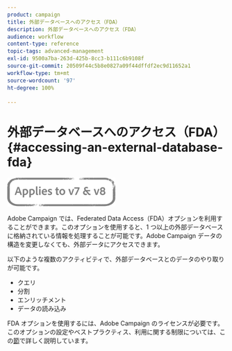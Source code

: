 ```yaml
---
product: campaign
title: 外部データベースへのアクセス（FDA）
description: 外部データベースへのアクセス（FDA）
audience: workflow
content-type: reference
topic-tags: advanced-management
exl-id: 9500a7ba-263d-425b-8cc3-b111c6b9108f
source-git-commit: 20509f44c5b8e0827a09f44dffdf2ec9d11652a1
workflow-type: tm+mt
source-wordcount: '97'
ht-degree: 100%

---
```


# 外部データベースへのアクセス（FDA）{#accessing-an-external-database-fda}

![](../../assets/common.svg)

Adobe Campaign では、Federated Data Access（FDA）オプションを利用することができます。このオプションを使用すると、1 つ以上の外部データベースに格納されている情報を処理することが可能です。Adobe Campaign データの構造を変更しなくても、外部データにアクセスできます。

以下のような複数のアクティビティで、外部データベースとのデータのやり取りが可能です。

* クエリ
* 分割
* エンリッチメント
* データの読み込み

FDA オプションを使用するには、Adobe Campaign のライセンスが必要です。このオプションの設定やベストプラクティス、利用に関する制限については、この[節](../../installation/using/about-fda.md)で詳しく説明しています。
